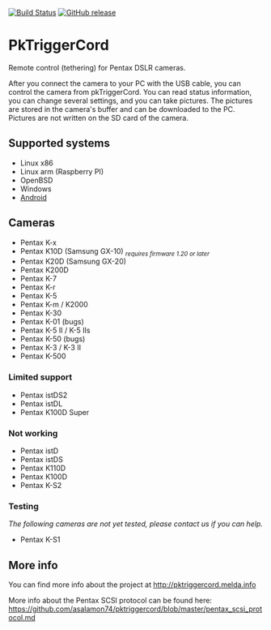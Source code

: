 [![Build Status](https://travis-ci.org/asalamon74/pktriggercord.svg?branch=master)](https://travis-ci.org/asalamon74/pktriggercord)  [![GitHub release](https://img.shields.io/github/release/asalamon74/pktriggercord.svg)](https://github.com/asalamon74/pktriggercord/releases)

# PkTriggerCord

Remote control (tethering) for Pentax DSLR cameras.

After you connect the camera to your PC with the USB cable, you can
control the camera from pkTriggerCord. You can read status
information, you can change several settings, and you can take
pictures. The pictures are stored in the camera's buffer and can be
downloaded to the PC. Pictures are not written on the SD card of
the camera.

## Supported systems

- Linux x86
- Linux arm (Raspberry PI)
- OpenBSD
- Windows
- [Android](http://pktriggercord.melda.info/pktriggercord_android.html)

## Cameras

- Pentax K-x
- Pentax K10D (Samsung GX-10) _<sub>requires firmware 1.20 or later</sub>_
- Pentax K20D (Samsung GX-20)
- Pentax K200D
- Pentax K-7
- Pentax K-r
- Pentax K-5
- Pentax K-m / K2000
- Pentax K-30
- Pentax K-01 (bugs)
- Pentax K-5 II / K-5 IIs
- Pentax K-50 (bugs)
- Pentax K-3 / K-3 II
- Pentax K-500

### Limited support

- Pentax istDS2
- Pentax istDL
- Pentax K100D Super

### Not working

- Pentax istD
- Pentax istDS
- Pentax K110D
- Pentax K100D
- Pentax K-S2

### Testing

*The following cameras are not yet tested, please contact us if you can help.*

- Pentax K-S1

## More info

You can find more info about the project at http://pktriggercord.melda.info

More info about the Pentax SCSI protocol can be found here: https://github.com/asalamon74/pktriggercord/blob/master/pentax_scsi_protocol.md
